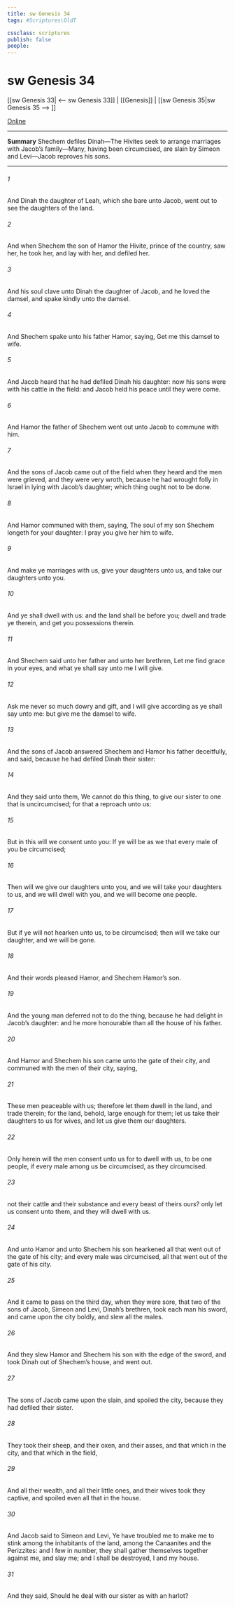 ```yaml
---
title: sw Genesis 34
tags: #Scriptures\OldT

cssclass: scriptures
publish: false
people:
---
```


# sw Genesis 34
[[sw Genesis 33| <-- sw Genesis 33]] | [[Genesis]] | [[sw Genesis 35|sw Genesis 35 --> ]]

[Online](https://churchofjesuschrist.org/study/scriptures/ot/gen/34?lang=eng)

---
__Summary__
Shechem defiles Dinah—The Hivites seek to arrange marriages with Jacob’s family—Many, having been circumcised, are slain by Simeon and Levi—Jacob reproves his sons.

---
###### 1 
And Dinah the daughter of Leah, which she bare unto Jacob, went out to see the daughters of the land.

###### 2 
And when Shechem the son of Hamor the Hivite, prince of the country, saw her, he took her, and lay with her, and defiled her.

###### 3 
And his soul clave unto Dinah the daughter of Jacob, and he loved the damsel, and spake kindly unto the damsel.

###### 4 
And Shechem spake unto his father Hamor, saying, Get me this damsel to wife.

###### 5 
And Jacob heard that he had defiled Dinah his daughter: now his sons were with his cattle in the field: and Jacob held his peace until they were come.

###### 6 
And Hamor the father of Shechem went out unto Jacob to commune with him.

###### 7 
And the sons of Jacob came out of the field when they heard  and the men were grieved, and they were very wroth, because he had wrought folly in Israel in lying with Jacob’s daughter; which thing ought not to be done.

###### 8 
And Hamor communed with them, saying, The soul of my son Shechem longeth for your daughter: I pray you give her him to wife.

###### 9 
And make ye marriages with us,  give your daughters unto us, and take our daughters unto you.

###### 10 
And ye shall dwell with us: and the land shall be before you; dwell and trade ye therein, and get you possessions therein.

###### 11 
And Shechem said unto her father and unto her brethren, Let me find grace in your eyes, and what ye shall say unto me I will give.

###### 12 
Ask me never so much dowry and gift, and I will give according as ye shall say unto me: but give me the damsel to wife.

###### 13 
And the sons of Jacob answered Shechem and Hamor his father deceitfully, and said, because he had defiled Dinah their sister:

###### 14 
And they said unto them, We cannot do this thing, to give our sister to one that is uncircumcised; for that  a reproach unto us:

###### 15 
But in this will we consent unto you: If ye will be as we  that every male of you be circumcised;

###### 16 
Then will we give our daughters unto you, and we will take your daughters to us, and we will dwell with you, and we will become one people.

###### 17 
But if ye will not hearken unto us, to be circumcised; then will we take our daughter, and we will be gone.

###### 18 
And their words pleased Hamor, and Shechem Hamor’s son.

###### 19 
And the young man deferred not to do the thing, because he had delight in Jacob’s daughter: and he  more honourable than all the house of his father.

###### 20 
And Hamor and Shechem his son came unto the gate of their city, and communed with the men of their city, saying,

###### 21 
These men  peaceable with us; therefore let them dwell in the land, and trade therein; for the land, behold,  large enough for them; let us take their daughters to us for wives, and let us give them our daughters.

###### 22 
Only herein will the men consent unto us for to dwell with us, to be one people, if every male among us be circumcised, as they  circumcised.

###### 23 
 not their cattle and their substance and every beast of theirs  ours? only let us consent unto them, and they will dwell with us.

###### 24 
And unto Hamor and unto Shechem his son hearkened all that went out of the gate of his city; and every male was circumcised, all that went out of the gate of his city.

###### 25 
And it came to pass on the third day, when they were sore, that two of the sons of Jacob, Simeon and Levi, Dinah’s brethren, took each man his sword, and came upon the city boldly, and slew all the males.

###### 26 
And they slew Hamor and Shechem his son with the edge of the sword, and took Dinah out of Shechem’s house, and went out.

###### 27 
The sons of Jacob came upon the slain, and spoiled the city, because they had defiled their sister.

###### 28 
They took their sheep, and their oxen, and their asses, and that which  in the city, and that which  in the field,

###### 29 
And all their wealth, and all their little ones, and their wives took they captive, and spoiled even all that  in the house.

###### 30 
And Jacob said to Simeon and Levi, Ye have troubled me to make me to stink among the inhabitants of the land, among the Canaanites and the Perizzites: and I  few in number, they shall gather themselves together against me, and slay me; and I shall be destroyed, I and my house.

###### 31 
And they said, Should he deal with our sister as with an harlot?

